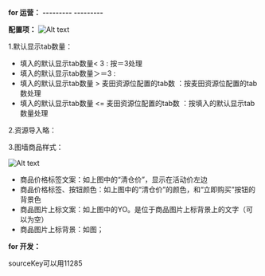  **for 运营：**
**---------**
**---------**

 **配置项：**
 ![Alt text](http://s18.mogucdn.com/p1/160713/upload_ie4teytggy2gmylchezdambqgqyde_1432x632.png)

1.默认显示tab数量：

* 填入的默认显示tab数量< 3 : 按＝3处理
* 填入的默认显示tab数量＞＝3 :
 * 填入的默认显示tab数量 > 麦田资源位配置的tab数 ：按麦田资源位配置的tab数处理
 * 填入的默认显示tab数量 <= 麦田资源位配置的tab数 ：按填入的默认显示tab数量处理

2.资源导入略：

3.图墙商品样式：

![Alt text](http://s18.mogucdn.com/p1/160713/upload_ifrdky3ggqywmylchezdimbqmeyde_860x796.png_280x999.png)

* 商品价格标签文案：如上图中的“清仓价”，显示在活动价左边
* 商品价格标签、按钮颜色：如上图中的“清仓价”的颜色，和“立即购买”按钮的背景色
* 商品图片上标文案：如上图中的YO。是位于商品图片上标背景上的文字（可以为空）
* 商品图片上标背景：如图；

**for 开发：**

sourceKey可以用11285
